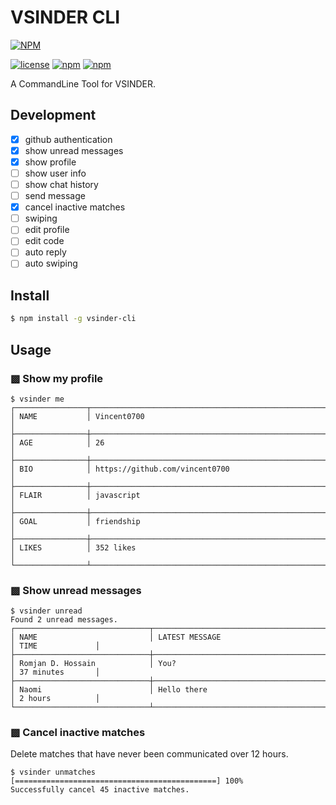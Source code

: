 # VSINDER CLI

[![NPM](https://nodei.co/npm/vsinder-cli.png?downloads=true&downloadRank=true)](https://www.npmjs.com/package/vsinder-cli)

[![license](https://img.shields.io/github/license/mashape/apistatus.svg)](https://github.com/vincent0700/vsinder-cli/blob/master/LICENSE)
[![npm](https://img.shields.io/npm/v/vsinder-cli.svg)](https://www.npmjs.com/package/vsinder-cli)
[![npm](https://img.shields.io/npm/dm/vsinder-cli.svg)](https://www.npmjs.com/package/vsinder-cli)

A CommandLine Tool for VSINDER.

## Development

- [x] github authentication
- [x] show unread messages
- [x] show profile
- [ ] show user info
- [ ] show chat history
- [ ] send message
- [x] cancel inactive matches
- [ ] swiping
- [ ] edit profile
- [ ] edit code
- [ ] auto reply
- [ ] auto swiping

## Install

```bash
$ npm install -g vsinder-cli
```

## Usage

### ▩ Show my profile

```text
$ vsinder me
┌────────────────┬────────────────────────────────────────────────────────────────┐
│ NAME           │ Vincent0700                                                    │
├────────────────┼────────────────────────────────────────────────────────────────┤
│ AGE            │ 26                                                             │
├────────────────┼────────────────────────────────────────────────────────────────┤
│ BIO            │ https://github.com/vincent0700                                 │
├────────────────┼────────────────────────────────────────────────────────────────┤
│ FLAIR          │ javascript                                                     │
├────────────────┼────────────────────────────────────────────────────────────────┤
│ GOAL           │ friendship                                                     │
├────────────────┼────────────────────────────────────────────────────────────────┤
│ LIKES          │ 352 likes                                                      │
└────────────────┴────────────────────────────────────────────────────────────────┘
```

### ▩ Show unread messages

```text
$ vsinder unread
Found 2 unread messages.
┌──────────────────────────────┬─────────────────────────────────────────────┬──────────────────┐
│ NAME                         │ LATEST MESSAGE                              │ TIME             │
├──────────────────────────────┼─────────────────────────────────────────────┼──────────────────┤
│ Romjan D. Hossain            │ You?                                        │ 37 minutes       │
├──────────────────────────────┼─────────────────────────────────────────────┼──────────────────┤
│ Naomi                        │ Hello there                                 │ 2 hours          │
└──────────────────────────────┴─────────────────────────────────────────────┴──────────────────┘
```

### ▩ Cancel inactive matches

Delete matches that have never been communicated over 12 hours.

```text
$ vsinder unmatches
[=============================================] 100%
Successfully cancel 45 inactive matches.
```
